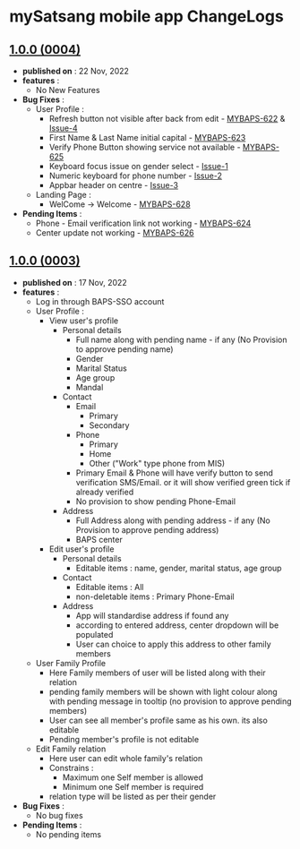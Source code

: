 # mySatsang mobile app ChangeLogs

## [1.0.0 (0004)](#)
 - **published on** : 22 Nov, 2022
 - **features** : 
  	 - No New Features
 - **Bug Fixes** :
	 - User Profile :
		 - Refresh button not visible after back from edit - [MYBAPS-622](https://mysatsang.atlassian.net/browse/MYBAPS-622) & [Issue-4](https://kcsglobal-my.sharepoint.com/:x:/r/personal/gopi_marvaniya_kcsitglobal_com/Documents/Gopi%20Marvaniya/BAPS/MySeva/MySeva%20DLS.xlsx?d=wd505820bf79148ae9eaa9e375dbae55b&csf=1&web=1&e=Uhr1pY&nav=MTJfQTVfe0UwREFBQjkwLUVCRTItNERCQi1BOEY5LTA3OUQ0QUQwRTE2Rn0)
		 - First Name & Last Name initial capital - [MYBAPS-623](https://mysatsang.atlassian.net/browse/MYBAPS-623)
		 - Verify Phone Button showing service not available - [MYBAPS-625](https://mysatsang.atlassian.net/browse/MYBAPS-625)
		 - Keyboard focus issue on gender select - [Issue-1](https://kcsglobal-my.sharepoint.com/:x:/r/personal/gopi_marvaniya_kcsitglobal_com/Documents/Gopi%20Marvaniya/BAPS/MySeva/MySeva%20DLS.xlsx?d=wd505820bf79148ae9eaa9e375dbae55b&csf=1&web=1&e=y0YAiR&nav=MTJfQTJfe0UwREFBQjkwLUVCRTItNERCQi1BOEY5LTA3OUQ0QUQwRTE2Rn0)
		 - Numeric keyboard for phone number - [Issue-2](https://kcsglobal-my.sharepoint.com/:x:/r/personal/gopi_marvaniya_kcsitglobal_com/Documents/Gopi%20Marvaniya/BAPS/MySeva/MySeva%20DLS.xlsx?d=wd505820bf79148ae9eaa9e375dbae55b&csf=1&web=1&e=paVfGy&nav=MTJfQTNfe0UwREFBQjkwLUVCRTItNERCQi1BOEY5LTA3OUQ0QUQwRTE2Rn0)
		 - Appbar header on centre - [Issue-3](https://kcsglobal-my.sharepoint.com/:x:/r/personal/gopi_marvaniya_kcsitglobal_com/Documents/Gopi%20Marvaniya/BAPS/MySeva/MySeva%20DLS.xlsx?d=wd505820bf79148ae9eaa9e375dbae55b&csf=1&web=1&e=XQMSX0&nav=MTJfQTRfe0UwREFBQjkwLUVCRTItNERCQi1BOEY5LTA3OUQ0QUQwRTE2Rn0)
	 - Landing Page :
		 - WelCome -> Welcome - [MYBAPS-628](https://mysatsang.atlassian.net/browse/MYBAPS-628)
 - **Pending Items** : 
	 - Phone - Email verification link not working - [MYBAPS-624](https://mysatsang.atlassian.net/browse/MYBAPS-624)
	 - Center update not working - [MYBAPS-626](https://mysatsang.atlassian.net/browse/MYBAPS-626)

## [1.0.0 (0003)](#)
 - **published on** : 17 Nov, 2022
 - **features** : 
	 - Log in through BAPS-SSO account
	 - User Profile : 
		 - View user's profile
			 - Personal details
				 - Full name along with pending name - if any (No Provision to approve pending name)
				 - Gender
				 - Marital Status
				 - Age group
				 - Mandal
			 - Contact
				 - Email
					 - Primary
					 - Secondary
				 - Phone
					 - Primary
					 - Home
					 - Other ("Work" type phone from MIS)
				 - Primary Email & Phone will have verify button to send verification SMS/Email. or it will show verified green tick if already verified
				 - No provision to show pending Phone-Email
			 - Address
				 - Full Address along with pending address - if any (No Provision to approve pending address)
				 - BAPS center
		 - Edit user's profile
			 - Personal details
				 - Editable items : name, gender, marital status, age group
			 - Contact
				 - Editable items : All
				 - non-deletable items :  Primary Phone-Email
			 - Address
				 - App will standardise address if found any
				 - according to entered address, center dropdown will be populated
				 - User can choice to apply this address to other family members
	 - User Family Profile
		 - Here Family members of user will be listed along with their relation
		 - pending family members will be shown with light colour along with pending message in tooltip (no provision to approve pending members)
		 - User can see all member's profile same as his own. its also editable
		 - Pending member's profile is not editable
	 - Edit Family relation
		 - Here user can edit whole family's relation
		 - Constrains : 
			 - Maximum one Self member is allowed
			 - Minimum one Self member is required
		 - relation type will be listed as per their gender
 - **Bug Fixes** : 
	 - No bug fixes
 - **Pending Items** : 
	 - No pending items
